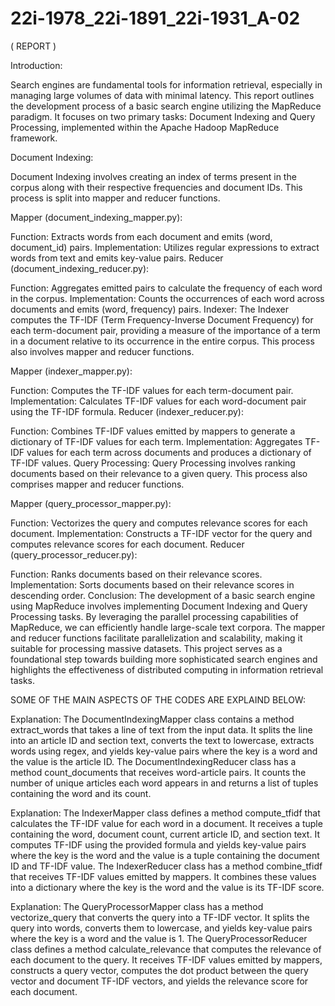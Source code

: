# 22i-1978_22i-1891_22i-1931_A-02

( REPORT )


Introduction:

Search engines are fundamental tools for information retrieval, especially in managing large volumes of data with minimal latency. This report outlines the development process of a basic search engine utilizing the MapReduce paradigm. It focuses on two primary tasks: Document Indexing and Query Processing, implemented within the Apache Hadoop MapReduce framework.

Document Indexing:

Document Indexing involves creating an index of terms present in the corpus along with their respective frequencies and document IDs. This process is split into mapper and reducer functions.

Mapper (document_indexing_mapper.py):


Function: Extracts words from each document and emits (word, document_id) pairs.
Implementation: Utilizes regular expressions to extract words from text and emits key-value pairs.
Reducer (document_indexing_reducer.py):

Function: Aggregates emitted pairs to calculate the frequency of each word in the corpus.
Implementation: Counts the occurrences of each word across documents and emits (word, frequency) pairs.
Indexer:
The Indexer computes the TF-IDF (Term Frequency-Inverse Document Frequency) for each term-document pair, providing a measure of the importance of a term in a document relative to its occurrence in the entire corpus. This process also involves mapper and reducer functions.

Mapper (indexer_mapper.py):

Function: Computes the TF-IDF values for each term-document pair.
Implementation: Calculates TF-IDF values for each word-document pair using the TF-IDF formula.
Reducer (indexer_reducer.py):

Function: Combines TF-IDF values emitted by mappers to generate a dictionary of TF-IDF values for each term.
Implementation: Aggregates TF-IDF values for each term across documents and produces a dictionary of TF-IDF values.
Query Processing:
Query Processing involves ranking documents based on their relevance to a given query. This process also comprises mapper and reducer functions.

Mapper (query_processor_mapper.py):

Function: Vectorizes the query and computes relevance scores for each document.
Implementation: Constructs a TF-IDF vector for the query and computes relevance scores for each document.
Reducer (query_processor_reducer.py):

Function: Ranks documents based on their relevance scores.
Implementation: Sorts documents based on their relevance scores in descending order.
Conclusion:
The development of a basic search engine using MapReduce involves implementing Document Indexing and Query Processing tasks. By leveraging the parallel processing capabilities of MapReduce, we can efficiently handle large-scale text corpora. The mapper and reducer functions facilitate parallelization and scalability, making it suitable for processing massive datasets. This project serves as a foundational step towards building more sophisticated search engines and highlights the effectiveness of distributed computing in information retrieval tasks.


SOME OF THE MAIN ASPECTS OF THE CODES ARE EXPLAIND BELOW:

Explanation:
The DocumentIndexingMapper class contains a method extract_words that takes a line of text from the input data. It splits the line into an article ID and section text, converts the text to lowercase, extracts words using regex, and yields key-value pairs where the key is a word and the value is the article ID.
The DocumentIndexingReducer class has a method count_documents that receives word-article pairs. It counts the number of unique articles each word appears in and returns a list of tuples containing the word and its count.


Explanation:
The IndexerMapper class defines a method compute_tfidf that calculates the TF-IDF value for each word in a document. It receives a tuple containing the word, document count, current article ID, and section text. It computes TF-IDF using the provided formula and yields key-value pairs where the key is the word and the value is a tuple containing the document ID and TF-IDF value.
The IndexerReducer class has a method combine_tfidf that receives TF-IDF values emitted by mappers. It combines these values into a dictionary where the key is the word and the value is its TF-IDF score.



Explanation:
The QueryProcessorMapper class has a method vectorize_query that converts the query into a TF-IDF vector. It splits the query into words, converts them to lowercase, and yields key-value pairs where the key is a word and the value is 1.
The QueryProcessorReducer class defines a method calculate_relevance that computes the relevance of each document to the query. It receives TF-IDF values emitted by mappers, constructs a query vector, computes the dot product between the query vector and document TF-IDF vectors, and yields the relevance score for each document.
